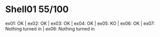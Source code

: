 # Shell01 55/100
ex01: OK | ex02: OK | ex03: OK | ex04: OK | ex05: KO | ex06: OK | ex07: Nothing turned in | ex08: Nothing turned in

